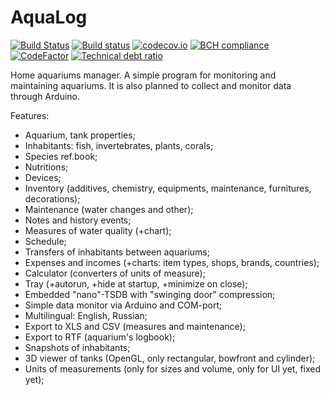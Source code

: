 # AquaLog

[![Build Status](https://travis-ci.org/Serg-Norseman/AquaLog.svg?branch=master)](https://travis-ci.org/Serg-Norseman/AquaLog)
[![Build status](https://ci.appveyor.com/api/projects/status/h0u8iwr3kvy6o9x1?svg=true)](https://ci.appveyor.com/project/Serg-Norseman/AquaLog)
[![codecov.io](https://codecov.io/github/Serg-Norseman/AquaLog/coverage.svg?branch=master)](https://codecov.io/github/Serg-Norseman/AquaLog?branch=master)
[![BCH compliance](https://bettercodehub.com/edge/badge/Serg-Norseman/AquaLog?branch=master)](https://bettercodehub.com/results/Serg-Norseman/AquaLog)
[![CodeFactor](https://www.codefactor.io/repository/github/serg-norseman/aqualog/badge)](https://www.codefactor.io/repository/github/serg-norseman/aqualog)
[![Technical debt ratio](https://sonarcloud.io/api/badges/measure?key=aqualog&metric=sqale_debt_ratio)](https://sonarcloud.io/dashboard?id=AquaLog)

Home aquariums manager. A simple program for monitoring and maintaining aquariums.
It is also planned to collect and monitor data through Arduino. 

Features:
- Aquarium, tank properties;
- Inhabitants: fish, invertebrates, plants, corals;
- Species ref.book;
- Nutritions;
- Devices;
- Inventory (additives, chemistry, equipments, maintenance, furnitures, decorations);
- Maintenance (water changes and other);
- Notes and history events;
- Measures of water quality (+chart);
- Schedule;
- Transfers of inhabitants between aquariums;
- Expenses and incomes (+charts: item types, shops, brands, countries);
- Calculator (converters of units of measure);
- Tray (+autorun, +hide at startup, +minimize on close);
- Embedded "nano"-TSDB with "swinging door" compression;
- Simple data monitor via Arduino and COM-port;
- Multilingual: English, Russian;
- Export to XLS and CSV (measures and maintenance);
- Export to RTF (aquarium's logbook);
- Snapshots of inhabitants;
- 3D viewer of tanks (OpenGL, only rectangular, bowfront and cylinder);
- Units of measurements (only for sizes and volume, only for UI yet, fixed yet);
